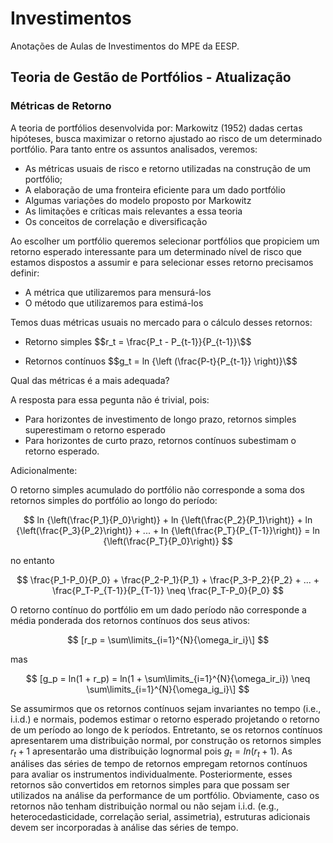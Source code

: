 # Investimentos
Anotações de Aulas de Investimentos do MPE da EESP.

## Teoria de Gestão de Portfólios - Atualização
### Métricas de Retorno

A teoria de portfólios desenvolvida por: Markowitz (1952) dadas certas hipóteses, busca maximizar o retorno ajustado ao risco de um determinado portfólio.
Para tanto entre os assuntos analisados, veremos:

- As métricas usuais de risco e retorno utilizadas na construção de um portfólio;
- A elaboração de uma fronteira eficiente para um dado portfólio
- Algumas variações do modelo proposto por Markowitz
- As limitações e críticas mais relevantes a essa teoria
- Os conceitos de correlação e diversificação

Ao escolher um portfólio queremos selecionar portfólios que propiciem um retorno esperado interessante para um determinado nível de risco que estamos dispostos a assumir e para selecionar esses retorno precisamos definir:

- A métrica que utilizaremos para mensurá-los
- O método que utilizaremos para estimá-los

Temos duas métricas usuais no mercado para o cálculo desses retornos:

- Retorno simples
$$r_t = \frac{P_t - P_{t-1}}{P_{t-1}}\$$

- Retornos contínuos
$$g_t = ln {\left (\frac{P-t}{P_{t-1}} \right)}\$$

Qual das métricas é a mais adequada?

A resposta para essa pegunta não é trivial, pois:

- Para horizontes de investimento de longo prazo, retornos simples superestimam o retorno esperado
- Para horizontes de curto prazo, retornos contínuos subestimam o retorno esperado.

Adicionalmente:

O retorno simples acumulado do portfólio não corresponde a soma dos retornos simples do portfólio ao longo do período:

$$
 ln {\left(\frac{P_1}{P_0}\right)} +
 ln {\left(\frac{P_2}{P_1}\right)} +
 ln {\left(\frac{P_3}{P_2}\right)} + ... +
 ln {\left(\frac{P_T}{P_{T-1}}\right)} =
 ln {\left(\frac{P_T}{P_0}\right)}
$$

no entanto

$$
 \frac{P_1-P_0}{P_0} +
 \frac{P_2-P_1}{P_1} +
 \frac{P_3-P_2}{P_2} + ... +
 \frac{P_T-P_{T-1}}{P_{T-1}} \neq
 \frac{P_T-P_0}{P_0}
$$

O retorno contínuo do portfólio em um dado período não corresponde a média ponderada dos retornos contínuos dos seus ativos:

$$ [r_p = \sum\limits_{i=1}^{N}{\omega_ir_i}\] $$

mas

$$ [g_p = ln(1 + r_p) = ln(1 + \sum\limits_{i=1}^{N}{\omega_ir_i}) \neq \sum\limits_{i=1}^{N}{\omega_ig_i}\] $$

Se assumirmos que os retornos contínuos sejam invariantes no tempo (i.e., i.i.d.) e normais, podemos estimar o retorno esperado projetando o retorno de um período ao longo de k períodos.
Entretanto, se os retornos contínuos apresentarem uma distribuição normal, por construção os retornos simples $r_t + 1$ apresentarão uma distribuição lognormal pois $g_t = ln(r_t + 1)$.
As análises das séries de tempo de retornos empregam retornos contínuos para avaliar os instrumentos individualmente.
Posteriormente, esses retornos são convertidos em retornos simples para que possam ser utilizados na análise da performance de um portfólio.
Obviamente, caso os retornos não tenham distribuição normal ou não sejam i.i.d. (e.g., heterocedasticidade, correlação serial, assimetria), estruturas adicionais devem ser incorporadas à análise das séries de tempo.
